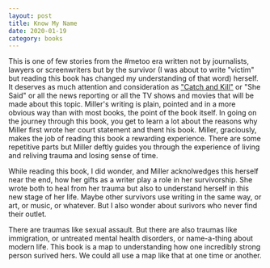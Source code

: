 ```yaml
---
layout: post
title: Know My Name
date: 2020-01-19
category: books
---
```


This is one of few stories from the #metoo era written not by journalists, lawyers or screenwriters but by the survivor (I was about to write "victim" but reading this book has changed my understanding of that word) herself. It deserves as much attention and consideration as <a href="https://www.goodreads.com/review/show/3156449745">"Catch and Kill"</a> or "She Said" or all the news reporting or all the TV shows and movies that will be made about this topic. Miller's writing is plain, pointed and in a more obvious way than with most books, the point of the book itself. In going on the journey through this book, you get to learn a lot about the reasons why Miller first wrote her court statement and thent his book. Miller, graciously, makes the job of reading this book a rewarding experience. There are some repetitive parts but Miller deftly guides you through the experience of living and reliving trauma and losing sense of time. 

While reading this book, I did wonder, and Miller acknolwedges this herself near the end, how her gifts as a writer play a role in her survivorship. She wrote both to heal from her trauma but also to understand herself in this new stage of her life. Maybe other survivors use writing in the same way, or art, or music, or whatever. But I also wonder about surivors who never find their outlet. 

There are traumas like sexual assault. But there are also traumas like immigration, or untreated mental health disorders, or name-a-thing about modern life. This book is a map to understanding how one incredibly strong person surived hers. We could all use a map like that at one time or another. 